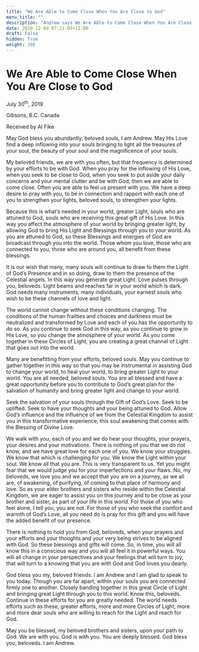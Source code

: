 ```yaml
---
title: "We Are Able to Come Close When You Are Close to God"
menu_title: ""
description: "Andrew says We Are Able to Come Close When You Are Close to God"
date: 2020-12-09 07:21:03+11:00
draft: False
hidden: True
weight: 386
---
```

# We Are Able to Come Close When You Are Close to God

July 30<sup>th</sup>, 2019

Gibsons, B.C. Canada

Received by Al Fike

 

May God bless you abundantly, beloved souls, I am Andrew. May His Love find a deep inflowing into your souls bringing to light all the treasures of your soul, the beauty of your soul and the magnificence of your souls. 

My beloved friends, we are with you often, but that frequency is determined by your efforts to be with God. When you pray for the inflowing of His Love, when you seek to be close to God, when you seek to put aside your daily concerns and your mental clutter and be with God, then we are able to come close. Often you are able to feel us present with you. We have a deep desire to pray with you, to be in connection and rapport with each one of you to strengthen your lights, beloved souls, to strengthen your lights. 

Because this is what’s needed in your world, greater Light, souls who are attuned to God, souls who are receiving this great gift of His Love. In this way you affect the atmosphere of your world by bringing greater light, by allowing God to bring His Light and Blessings through you to your world. As you are attuned to God, so these Blessings and energies of God are broadcast through you into the world. Those whom you love, those who are connected to you, those who are around you, all benefit from these blessings. 

It is our wish that many, many souls will continue to draw to them the Light of God’s Presence and in so doing, draw to them the presence of the Celestial angels. In this way you generate great Light. Love pulses through you, beloveds. Light beams and reaches far in your world which is dark. God needs many instruments, many individuals, your earnest souls who wish to be these channels of love and light. 

The world cannot change without these conditions changing. The conditions of the human frailties and choices and darkness must be neutralized and transformed by Love and each of you has the opportunity to do so. As you continue to seek God in this way, as you continue to grow in His Love, so you change the atmosphere of your world. As you come together in these Circles of Light, you are creating a great channel of Light that goes out into the world. 

Many are benefitting from your efforts, beloved souls. May you continue to gather together in this way so that you may be instrumental in assisting God to change your world, to heal your world, to bring greater Light to your world. You are all needed, beloved souls. You are all blessed and have a great opportunity before you to contribute to God’s great plan for the salvation of humanity and bring greater light and change to your world. 

Seek the salvation of your souls through the Gift of God’s Love. Seek to be uplifted. Seek to have your thoughts and your being attuned to God. Allow God’s influence and the influence of we from the Celestial Kingdom to assist you in this transformative experience, this soul awakening that comes with the Blessing of Divine Love. 

We walk with you, each of you and we do hear your thoughts, your prayers, your desires and your motivations. There is nothing of you that we do not know, and we have great love for each one of you. We know your struggles. We know that which is challenging for you. We know the Light within your soul. We know all that you are. This is very transparent to us. Yet you might fear that we would judge you for your imperfections and your flaws. No, my beloveds, we love you and we accept that you are on a journey, as we all are, of awakening, of purifying, of coming to that place of harmony and love. So as your elder brothers and sisters who reside within the Celestial Kingdom, we are eager to assist you on this journey and to be close as your brother and sister, as part of your life in this world. For those of you who feel alone, I tell you, you are not. For those of you who seek the comfort and warmth of God’s Love, all you need do is pray for this gift and you will have the added benefit of our presence. 

There is nothing to hold you from God, beloveds, when your prayers and your efforts and your thoughts and your very being strives to be aligned with God. So these blessings and gifts will come. So, in time, you will all know this in a conscious way and you will all feel it in powerful ways. You will all change in your perspectives and your feelings that will turn to joy, that will turn to a knowing that you are with God and God loves you dearly. 

God bless you my, beloved friends. I am Andrew and I am glad to speak to you today. Though you are far apart, within your souls you are connected firmly one to another. Closely banding together in this great Circle of Light and bringing great Light through you to this world. Know this, beloveds. Continue in these efforts for you are greatly needed. The world needs efforts such as these, greater efforts, more and more Circles of Light, more and more dear souls who are willing to reach for the Light and reach for God. 

May you be blessed, my beloved brothers and sisters, upon your path to God. We are with you. God is with you. You are deeply blessed. God bless you, beloveds. I am Andrew. 